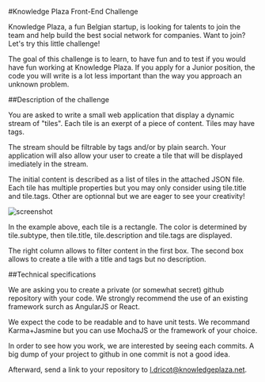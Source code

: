 #Knowledge Plaza Front-End Challenge

Knowledge Plaza, a fun Belgian startup, is looking for talents to join the team and help build the best social network for companies. Want to join? Let's try this little challenge!

The goal of this challenge is to learn, to have fun and to test if you would have fun working at Knowledge Plaza. If you apply for a Junior position, the code you will write is a lot less important than the way you approach an unknown problem.

##Description of the challenge

You are asked to write a small web application that display a dynamic stream of "tiles". Each tile is an exerpt of a piece of content. Tiles may have tags. 

The stream should be filtrable by tags and/or by plain search. Your application will also allow your user to create a tile that will be displayed imediately in the stream.

The initial content is described as a list of tiles in the attached JSON file. Each tile has multiple properties but you may only consider using tile.title and tile.tags. Other are optionnal but we are eager to see your creativity!

![screenshot](https://raw.githubusercontent.com/whatever-company/challenge/master/frontend/Screen%20Shot%202015-03-24%20at%2013.57.16.png)

In the example above, each tile is a rectangle. The color is determined by tile.subtype, then tile.title, tile.description and tile.tags are displayed.

The right column allows to filter content in the first box. The second box allows to create a tile with a title and tags but no description.

##Technical specifications

We are asking you to create a private (or somewhat secret) github repository with your code. We strongly recommend the use of an existing framework surch as AngularJS or React.

We expect the code to be readable and to have unit tests. We recommand Karma+Jasmine but you can use MochaJS or the framework of your choice.

In order to see how you work, we are interested by seeing each commits. A big dump of your project to github in one commit is not a good idea.

Afterward, send a link to your repository to l.dricot@knowledgeplaza.net.

